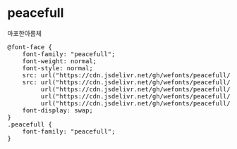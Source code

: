 # peacefull
마포한아름체

<pre>
@font-face {
    font-family: "peacefull";
    font-weight: normal;
    font-style: normal;
    src: url("https://cdn.jsdelivr.net/gh/wefonts/peacefull/peacefull.eot");
    src: url("https://cdn.jsdelivr.net/gh/wefonts/peacefull/peacefull.eot?#iefix") format("embedded-opentype"),
         url("https://cdn.jsdelivr.net/gh/wefonts/peacefull/peacefull.woff2") format("woff2"),
         url("https://cdn.jsdelivr.net/gh/wefonts/peacefull/peacefull.woff") format("woff"),
         url("https://cdn.jsdelivr.net/gh/wefonts/peacefull/peacefull.ttf") format("truetype");
    font-display: swap;
}
.peacefull {
    font-family: "peacefull";
}
</pre>
